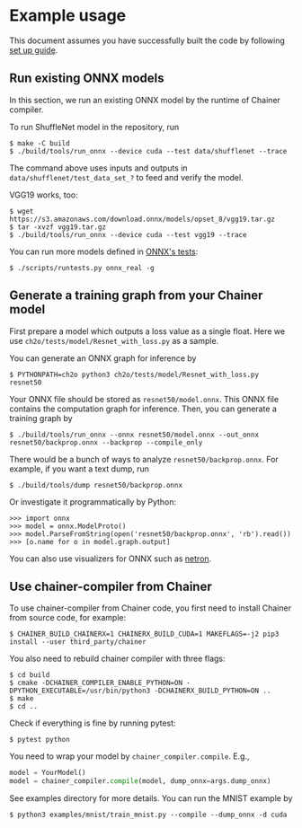 # Example usage

This document assumes you have successfully built the code by following [set up guide](setup.md).

## Run existing ONNX models

In this section, we run an existing ONNX model by the runtime of Chainer compiler.

To run ShuffleNet model in the repository, run

```shell-session
$ make -C build
$ ./build/tools/run_onnx --device cuda --test data/shufflenet --trace
```

The command above uses inputs and outputs in `data/shufflenet/test_data_set_?` to feed and verify the model.

VGG19 works, too:

```shell-session
$ wget https://s3.amazonaws.com/download.onnx/models/opset_8/vgg19.tar.gz
$ tar -xvzf vgg19.tar.gz
$ ./build/tools/run_onnx --device cuda --test vgg19 --trace
```

You can run more models defined in [ONNX's tests](https://github.com/onnx/onnx/tree/master/onnx/backend/test/data/real):

```shell-session
$ ./scripts/runtests.py onnx_real -g
```

## Generate a training graph from your Chainer model

First prepare a model which outputs a loss value as a single float. Here we use `ch2o/tests/model/Resnet_with_loss.py` as a sample.

You can generate an ONNX graph for inference by

```shell-session
$ PYTHONPATH=ch2o python3 ch2o/tests/model/Resnet_with_loss.py resnet50
```

Your ONNX file should be stored as `resnet50/model.onnx`. This ONNX file contains the computation graph for inference. Then, you can generate a training graph by

```shell-session
$ ./build/tools/run_onnx --onnx resnet50/model.onnx --out_onnx resnet50/backprop.onnx --backprop --compile_only
```

There would be a bunch of ways to analyze `resnet50/backprop.onnx`. For example, if you want a text dump, run

```shell-session
$ ./build/tools/dump resnet50/backprop.onnx
```

Or investigate it programmatically by Python:

```shell-session
>>> import onnx
>>> model = onnx.ModelProto()
>>> model.ParseFromString(open('resnet50/backprop.onnx', 'rb').read())
>>> [o.name for o in model.graph.output]
```

You can also use visualizers for ONNX such as [netron](https://github.com/lutzroeder/netron).

## Use chainer-compiler from Chainer

To use chainer-compiler from Chainer code, you first need to install Chainer from source code, for example:

```shell-session
$ CHAINER_BUILD_CHAINERX=1 CHAINERX_BUILD_CUDA=1 MAKEFLAGS=-j2 pip3 install --user third_party/chainer
```

You also need to rebuild chainer compiler with three flags:

```shell-session
$ cd build
$ cmake -DCHAINER_COMPILER_ENABLE_PYTHON=ON -DPYTHON_EXECUTABLE=/usr/bin/python3 -DCHAINERX_BUILD_PYTHON=ON ..
$ make
$ cd ..
```

Check if everything is fine by running pytest:

```shell-session
$ pytest python
```

You need to wrap your model by `chainer_compiler.compile`. E.g.,

```python
model = YourModel()
model = chainer_compiler.compile(model, dump_onnx=args.dump_onnx)
```

See examples directory for more details. You can run the MNIST example by

```shell-session
$ python3 examples/mnist/train_mnist.py --compile --dump_onnx -d cuda
```
